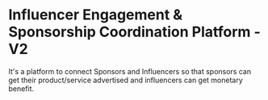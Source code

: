 # Influencer Engagement & Sponsorship Coordination Platform - V2

It's a platform to connect Sponsors and Influencers so that sponsors can get their product/service advertised and influencers can get monetary benefit.